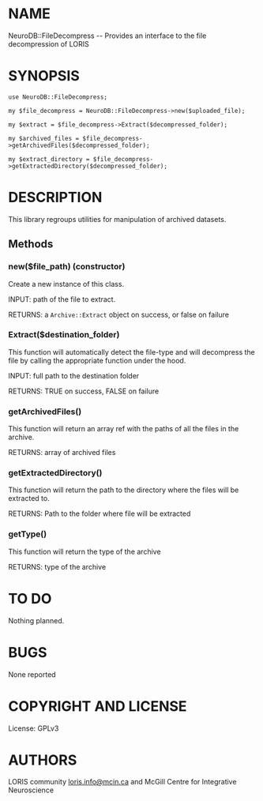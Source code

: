 # NAME

NeuroDB::FileDecompress -- Provides an interface to the file decompression of
 LORIS

# SYNOPSIS

    use NeuroDB::FileDecompress;

    my $file_decompress = NeuroDB::FileDecompress->new($uploaded_file);

    my $extract = $file_decompress->Extract($decompressed_folder);

    my $archived_files = $file_decompress->getArchivedFiles($decompressed_folder);

    my $extract_directory = $file_decompress->getExtractedDirectory($decompressed_folder);

# DESCRIPTION

This library regroups utilities for manipulation of archived datasets.

## Methods

### new($file\_path) (constructor)

Create a new instance of this class.

INPUT: path of the file to extract.

RETURNS: a `Archive::Extract` object on success, or false on failure

### Extract($destination\_folder)

This function will automatically detect the file-type and will decompress the
 file by calling the appropriate function under the hood.

INPUT: full path to the destination folder

RETURNS: TRUE on success, FALSE on failure

### getArchivedFiles()

This function will return an array ref with the paths of all the files in the
 archive.

RETURNS: array of archived files

### getExtractedDirectory()

This function will return the path to the directory where the files will be
extracted to.

RETURNS: Path to the folder where file will be extracted

### getType()

This function will return the type of the archive

RETURNS: type of the archive

# TO DO

Nothing planned.

# BUGS

None reported

# COPYRIGHT AND LICENSE

License: GPLv3

# AUTHORS

LORIS community <loris.info@mcin.ca> and McGill Centre for Integrative Neuroscience
